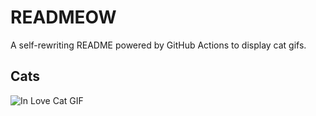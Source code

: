 # READMEOW

A self-rewriting README powered by GitHub Actions to display cat gifs.

## Cats

![In Love Cat GIF](https://media4.giphy.com/media/MDJ9IbxxvDUQM/200.gif?cid=9acd02davezqd8fxqf8aqkvtpsqxlglfmlndsjwrqfz35rfw&ep=v1_gifs_search&rid=200.gif&ct=g)
